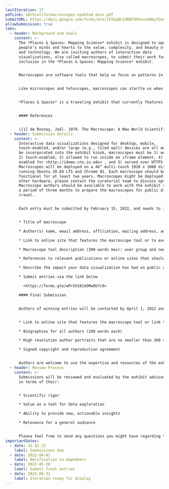 ```yaml
---
lastIteration: 17
pdfLink: 18thcallformacroscopes-updated.docx.pdf
submitURL: https://docs.google.com/forms/d/e/1FAIpQLSdRBT95HcvnGWbyY2e0guu7eHnp50JnSBDTGSO_YHvXfj0iJw/viewform
allowSubmission: true
tabs:
  - header: Background and Goals
    content: >-
      The *Places & Spaces: Mapping Science* exhibit is designed to open
      people’s minds and hearts to the value, complexity, and beauty of science
      and technology. We are inviting authors of interactive data
      visualizations, also called macroscopes, to submit their work for
      inclusion in the *Places & Spaces: Mapping Science* exhibit.


      Macroscopes are software tools that help us focus on patterns in data that are too large or complex to see with the naked eye. The idea of the macroscope was explored in 1979 by Joël de Rosnay in a book titled *The Macroscope: A New World Scientific System \[1]*. To meet the challenges posed by the rapidly increasing abundance, diversity, and complexity of information, de Rosnay proposed the macroscope, a tool for observing “what is at once too great, too slow, and too complex for our eyes.”


      Like microscopes and telescopes, macroscopes can startle us when we point them at objects we thought we already knew. Through their lens, we may see familiar structures in a new light or gain a fresh perspective on an old process. This year’s call for submissions to the *Places & Spaces* exhibit celebrates the decidedly *scopic* feature of macroscopes. Simply put, we are looking for interactive visualizations that disrupt our old habits of seeing, that challenge our common patterns of perception in order that we might see something anew. To do so, they may use novel datasets and algorithms or employ innovative user interface designs. 


      *Places & Spaces* is a traveling exhibit that currently features 100 maps and 28 interactive macroscopes from a wide range of disciplines. Since 2005, the exhibit has traveled to 28 countries and appeared in various formats at over 382 venues and events, including the Davos Economic Forum, National Academy of Sciences, and the New York Public Library. News coverage has appeared in *Nature, Science, USA Today, and Wired.*


      #### References


      \[1] de Rosnay, Joël. 1979. The Macroscope: A New World Scientific System. New York: Harper & Row.
  - header: Submission Details
    content: >-
      Interactive data visualizations designed for desktop, mobile,
      touch-enabled, and/or large (e.g., tiled wall) devices are all welcome. To
      be incorporated into the exhibit kiosk, macroscopes must be 1) web-based,
      2) touch-enabled, 3) allowed to run inside an iframe element, 4) have CORS
      enabled for <http://idemo.cns.iu.edu> , and 5) served over HTTPS.
      Macroscopes will be deployed on a 46” multi-touch 1920 x 1080 display
      running Ubuntu 20.04 LTS and Chrome 91. Each macroscope should be fully
      functional for at least two years. Macroscopes might be deployed using
      other hardware, please contact the curatorial team to discuss options.
      Macroscope authors should be available to work with the exhibit staff over
      a period of three months to prepare the macroscopes for public display and
      travel.


      Each entry must be submitted by February 15, 2022, and needs to include:


      * Title of macroscope

      * Author(s) name, email address, affiliation, mailing address, and social media handles

      * Link to online site that features the macroscope tool or to executable code

      * Macroscope tool description (300 words max): user group and needs served, data used, data analysis performed, visualization techniques applied, and main insights gained. Please also outline the vision that this new macroscope embodies.

      * References to relevant publications or online sites that should be cited, links to related projects or works

      * Describe the impact your data visualization has had on public awareness, social policy, or political action.

      * Submit entries via the link below 

        <https://forms.gle/wPr5X16Cm5MwDb7c9>

      #### Final Submission


      Authors of winning entries will be contacted by April 1, 2022 and invited to submit final entries by May 30, 2022. Each final entry consists of:


      * Link to online site that features the macroscope tool or link to executable code. This must be a fully self-contained version of the macroscope that can operate without any outside links and without opening new windows.

      * Biographies for all authors (100 words each)

      * High resolution author portraits that are no smaller than 360 x 450 pixels, or 1.2” x 1.5” at 300 dpi.

      * Signed copyright and reproduction agreement


      Authors are welcome to use the expertise and resources of the exhibit curators and designers. The macroscopes are expected to be ready for display by August 31, 2022.
  - header: Review Process
    content: >-
      Submissions will be reviewed and evaluated by the exhibit advisory board
      in terms of their:


      * Scientific rigor

      * Value as a tool for data exploration

      * Ability to provide new, actionable insights

      * Relevance for a general audience


      Please feel free to send any questions you might have regarding the judging process to Todd Theriault ([ttheriau@indiana.edu](mailto:ttheriau@indiana.edu)) and use the subject heading “Macroscope Inquiry.”
importantDates:
  - date: 15 02 22
    label: Submissions due
  - date: 2022-04-01
    label: Notification to mapmakers
  - date: 2022-05-30
    label: Submit final entries
  - date: 2022-08-31
    label: Iteration ready for display
---
```

